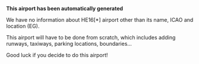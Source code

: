 **This airport has been automatically generated**

We have no information about HE16[*] airport other than its name, ICAO and location (EG).

This airport will have to be done from scratch, which includes adding runways, taxiways, parking locations, boundaries...

Good luck if you decide to do this airport!